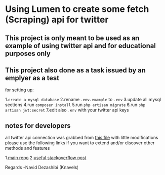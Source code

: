 # Using Lumen to create some fetch (Scraping) api for twitter
## This project is only meant to be used as an example of using twitter api and for educational purposes only
## This project also done as a task issued by an emplyer as a test

for setting up:

1.`create a mysql database`
2.rename `.env.example` to `.env`
3.update all mysql sections
4.run `composer install`
5.run `php artisan migrate`
6.run `php artisan jwt:secret`
7.edit also `.env` with your twitter api keys

## notes for developers
all twitter api connection was grabbed from [this file](https://raw.githubusercontent.com/J7mbo/twitter-api-php/master/TwitterAPIExchange.php) with little modifications please use the following links if you want to extend and/or discover other methods and features

1.[main repo](https://github.com/J7mbo/twitter-api-php)
2.[useful stackoverflow post](https://stackoverflow.com/questions/12916539/simplest-php-example-for-retrieving-user-timeline-with-twitter-api-version-1-1/15314662#15314662)



Regards
-Navid Dezashibi (Knavels)
